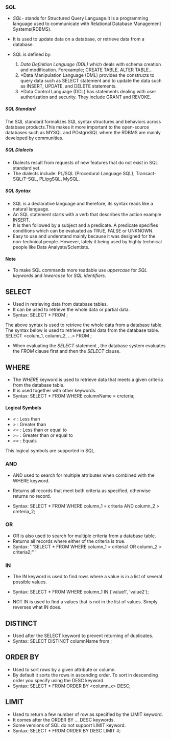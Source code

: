 ### SQL
* _SQL_- stands for Structured Query Language.It is a programming language used to communicate with Relational Database Management Systems(RDBMS).
* It is used to update data on a database, or retrieve data from a database.
* SQL is defined by:

    1. *Data Definition Language (DDL)* which deals with schema creation and modification. Forexample; CREATE TABLE, ALTER TABLE...
    2. *Data Manipulation Language (DML) provides the constructs to query data  such as SELECT statement and to update the data such as INSERT, UPDATE, and DELETE statements.
    3. *Data Control Language (DCL) has statements dealing with user authorization and security. They include GRANT and REVOKE.
##### SQL Standard
The SQL standard formalizes SQL syntax structures and behaviors across database products.This makes it more important to the open-source databases such as MYSQL and POstgreSQL where the RDBMS are mainly developed by communities.

##### SQL Dialects
* Dialects result from requests of new features that do not exist in SQL standard yet.
* The dialects include: PL/SQL (Procedural Language SQL), Transact-SQL/T-SQL, PL/pgSQL, MySQL.

##### SQL Syntax
* SQL is a declarative language and therefore, its syntax reads like a natural language.
* An SQL statement starts with  a verb that describes the action example INSERT.
* It is then followed by a subject and a predicate. A predicate specifies conditions which can be evaluated as TRUE, FALSE or UNKNOWN.
* Easy to use and understand mainly because it was designed for the non-technical people. However, lately it being used by highly technical people like Data Analysts/Scientists.
#### Note
* To make SQL commands more readable use *uppercase* for _SQL keywords_ and *lowercase* for _SQL identifiers_.
## SELECT
* Used in retrieving data from database tables.
* It can be used to retrieve the whole data or partial data.
* Syntax:
	SELECT * FROM <tableName>;

The above syntax is used to retrieve the whole data from a database table.
The syntax below is used to retrieve partial data from the database table.
	SELECT <colum_1, column_2, ...> FROM <tableName>;
* When evaluating the _SELECT_ statement , the database system evaluates the _FROM_ clause first and then the _SELECT_ clause.

## WHERE
* The _WHERE_ keyword is used to retrieve data that meets a given criteria from the database table.
* It is used together with other keywords.
* Syntax:
	SELECT * FROM <tableName> WHERE columnName = creteria;

#### Logical Symbols
* _<_ : Less than
* _>_ : Greater than
* _<=_ : Less than or equal to
* _>=_ : Greater than or equal to
* _==_ : Equals

This logical symbols are supported in SQL.

### AND
* AND used to search for multiple attributes when combined with the WHERE keyword.
* Returns all records that meet both criteria as specified, otherwise returns no record.

* Syntax:
	SELECT * FROM <tableName> WHERE column_1 = criteria AND column_2 > creteria_2;

### OR
* OR is also used to search for multiple criteria from a database table.
* Returns all records where either of the criteria is true.
* Syntax:
	        '''SELECT * FROM <tableName> WHERE column_1 = criteria1 OR column_2 > criteria2;'''

### IN
* The IN keyword is used to find rows where a value is in a list of several possible values.
* Syntax:
	SELECT * FROM <tableName> WHERE column_1 IN ('value1', 'value2');

* NOT IN is used to find a values that is not in the list of values. Simply reverses what IN does.

## DISTINCT
* Used after the SELECT keyword to prevent returning of duplicates.
* Syntax:
	SELECT DISTINCT columnName from <tableName>;

## ORDER BY
* Used to sort rows by a given attribute or column.
* By default it sorts the rows in ascending order. To sort in descending order you specify using the DESC keyword.
* Syntax:
	SELECT * FROM <tableName> ORDER BY <column_x> DESC;

## LIMIT
* Used to return a few number of row as specified by the LIMIT keyword. 
* It comes after the ORDER BY ... DESC keywords.
* Some versions of SQL do not support LIMIT keyword.
* Syntax:
	SELECT * FROM <tableName> ORDER BY <columnName> DESC LIMIT #;
